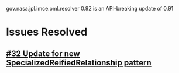 gov.nasa.jpl.imce.oml.resolver 0.92 is an API-breaking update of 0.91
 
# Issues Resolved

## [#32 Update for new SpecializedReifiedRelationship pattern](https://github.com/JPL-IMCE/gov.nasa.jpl.imce.oml.resolver/issues/32)